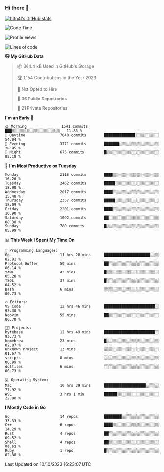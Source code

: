 ### Hi there 👋

[![h3n4l's GitHub stats](https://github-readme-stats.vercel.app/api?username=h3n4l&count_private=true&show_icons=true&theme=radical)](https://github.com/h3n4l/github-readme-stats)

<!--START_SECTION:waka-->
![Code Time](http://img.shields.io/badge/Code%20Time-1%2C604%20hrs%2021%20mins-blue)

![Profile Views](http://img.shields.io/badge/Profile%20Views-0-blue)

![Lines of code](https://img.shields.io/badge/From%20Hello%20World%20I%27ve%20Written-3.6%20million%20lines%20of%20code-blue)

**🐱 My GitHub Data** 

> 📦 364.4 kB Used in GitHub's Storage 
 > 
> 🏆 1,154 Contributions in the Year 2023
 > 
> 🚫 Not Opted to Hire
 > 
> 📜 36 Public Repositories 
 > 
> 🔑 21 Private Repositories 
 > 
**I'm an Early 🐤** 

```text
🌞 Morning                1541 commits        ███░░░░░░░░░░░░░░░░░░░░░░   11.83 % 
🌆 Daytime                7040 commits        ██████████████░░░░░░░░░░░   54.04 % 
🌃 Evening                3771 commits        ███████░░░░░░░░░░░░░░░░░░   28.95 % 
🌙 Night                  675 commits         █░░░░░░░░░░░░░░░░░░░░░░░░   05.18 % 
```
📅 **I'm Most Productive on Tuesday** 

```text
Monday                   2118 commits        ████░░░░░░░░░░░░░░░░░░░░░   16.26 % 
Tuesday                  2462 commits        █████░░░░░░░░░░░░░░░░░░░░   18.90 % 
Wednesday                2017 commits        ████░░░░░░░░░░░░░░░░░░░░░   15.48 % 
Thursday                 2357 commits        █████░░░░░░░░░░░░░░░░░░░░   18.09 % 
Friday                   2201 commits        ████░░░░░░░░░░░░░░░░░░░░░   16.90 % 
Saturday                 1092 commits        ██░░░░░░░░░░░░░░░░░░░░░░░   08.38 % 
Sunday                   780 commits         █░░░░░░░░░░░░░░░░░░░░░░░░   05.99 % 
```


📊 **This Week I Spent My Time On** 

```text
💬 Programming Languages: 
Go                       11 hrs 20 mins      █████████████████████░░░░   82.91 % 
Protocol Buffer          50 mins             ██░░░░░░░░░░░░░░░░░░░░░░░   06.14 % 
YAML                     43 mins             █░░░░░░░░░░░░░░░░░░░░░░░░   05.28 % 
TSQL                     37 mins             █░░░░░░░░░░░░░░░░░░░░░░░░   04.52 % 
Bash                     6 mins              ░░░░░░░░░░░░░░░░░░░░░░░░░   00.73 % 

🔥 Editors: 
VS Code                  12 hrs 46 mins      ███████████████████████░░   93.30 % 
Neovim                   55 mins             ██░░░░░░░░░░░░░░░░░░░░░░░   06.70 % 

🐱‍💻 Projects: 
bytebase                 12 hrs 49 mins      ███████████████████████░░   93.73 % 
homebrew                 23 mins             █░░░░░░░░░░░░░░░░░░░░░░░░   02.87 % 
Unknown Project          13 mins             ░░░░░░░░░░░░░░░░░░░░░░░░░   01.67 % 
scripts                  8 mins              ░░░░░░░░░░░░░░░░░░░░░░░░░   00.99 % 
dotfiles                 6 mins              ░░░░░░░░░░░░░░░░░░░░░░░░░   00.73 % 

💻 Operating System: 
Mac                      10 hrs 39 mins      ███████████████████░░░░░░   77.92 % 
WSL                      3 hrs 1 min         ██████░░░░░░░░░░░░░░░░░░░   22.08 % 
```

**I Mostly Code in Go** 

```text
Go                       14 repos            ████████░░░░░░░░░░░░░░░░░   33.33 % 
C++                      6 repos             ████░░░░░░░░░░░░░░░░░░░░░   14.29 % 
Rust                     4 repos             ██░░░░░░░░░░░░░░░░░░░░░░░   09.52 % 
Shell                    4 repos             ██░░░░░░░░░░░░░░░░░░░░░░░   09.52 % 
Ruby                     1 repo              █░░░░░░░░░░░░░░░░░░░░░░░░   02.38 % 
```




 Last Updated on 10/10/2023 16:23:07 UTC
<!--END_SECTION:waka-->

